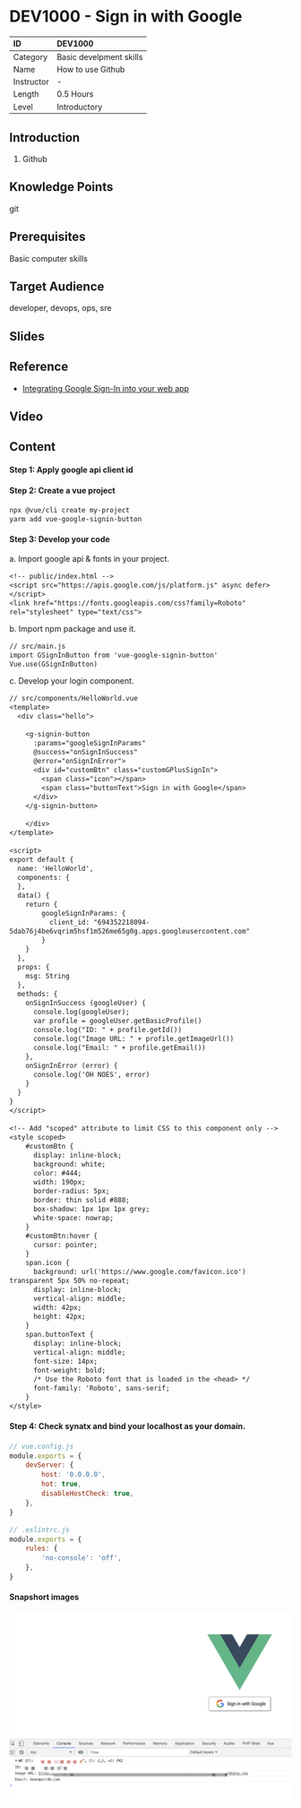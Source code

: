 # DEV1000 - Sign in with Google

| ID            | DEV1000                  |
| :--------     | :-----                   |
| Category      | Basic develpment skills  |
| Name          | How to use Github        |
| Instructor    | -                        |
| Length        | 0.5 Hours                |
| Level         | Introductory             |


## Introduction
1. Github

## Knowledge Points
git

## Prerequisites
Basic computer skills

## Target Audience
developer, devops, ops, sre

## Slides

## Reference
- [Integrating Google Sign-In into your web app](https://developers.google.com/identity/sign-in/web/sign-in)

## Video


## Content

#### Step 1:  Apply google api client id

#### Step 2: Create a vue project

    npx @vue/cli create my-project
    yarm add vue-google-signin-button

#### Step 3: Develop your code

a. Import google api & fonts in your project.

    <!-- public/index.html -->
    <script src="https://apis.google.com/js/platform.js" async defer></script>
    <link href="https://fonts.googleapis.com/css?family=Roboto" rel="stylesheet" type="text/css">

b. Import npm package and use it.

    // src/main.js
    import GSignInButton from 'vue-google-signin-button'
    Vue.use(GSignInButton)

c. Develop your login component.

```
// src/components/HelloWorld.vue
<template>
  <div class="hello">

    <g-signin-button
      :params="googleSignInParams"
      @success="onSignInSuccess"
      @error="onSignInError">
      <div id="customBtn" class="customGPlusSignIn">
        <span class="icon"></span>
        <span class="buttonText">Sign in with Google</span>
      </div>
    </g-signin-button>

    </div>
</template>

<script>
export default {
  name: 'HelloWorld',
  components: {
  },
  data() {
    return {
        googleSignInParams: {
          client_id: "694352218094-5dab76j4be6vqrim5hsf1m526me65g0g.apps.googleusercontent.com"
        }
    }
  },
  props: {
    msg: String
  },
  methods: {
    onSignInSuccess (googleUser) {
      console.log(googleUser);
      var profile = googleUser.getBasicProfile()
      console.log("ID: " + profile.getId())
      console.log("Image URL: " + profile.getImageUrl())
      console.log("Email: " + profile.getEmail())
    },
    onSignInError (error) {
      console.log('OH NOES', error)
    }
  }
}
</script>

<!-- Add "scoped" attribute to limit CSS to this component only -->
<style scoped>
    #customBtn {
      display: inline-block;
      background: white;
      color: #444;
      width: 190px;
      border-radius: 5px;
      border: thin solid #888;
      box-shadow: 1px 1px 1px grey;
      white-space: nowrap;
    }
    #customBtn:hover {
      cursor: pointer;
    }
    span.icon {
      background: url('https://www.google.com/favicon.ico') transparent 5px 50% no-repeat;
      display: inline-block;
      vertical-align: middle;
      width: 42px;
      height: 42px;
    }
    span.buttonText {
      display: inline-block;
      vertical-align: middle;
      font-size: 14px;
      font-weight: bold;
      /* Use the Roboto font that is loaded in the <head> */
      font-family: 'Roboto', sans-serif;
    }
</style>
```

#### Step 4: Check synatx and bind your localhost as your domain.

```js
// vue.config.js
module.exports = {
    devServer: {
        host: '0.0.0.0',
        hot: true,
        disableHostCheck: true,
    },
}
```

```js
// .eslintrc.js
module.exports = {
    rules: {
        'no-console': 'off',
    },
}
```

#### Snapshort images
![](/images/courses/sign-in-with-google.png)
